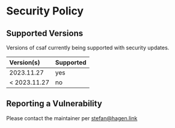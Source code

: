 # Security Policy

## Supported Versions

Versions of csaf currently being supported with security updates.

| Version(s)   | Supported |
|:-------------|:----------|
| 2023.11.27   | yes       |
| < 2023.11.27 | no        |

## Reporting a Vulnerability

Please contact the maintainer per stefan@hagen.link
